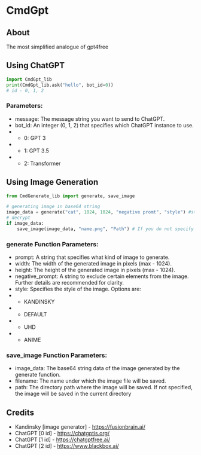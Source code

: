 # CmdGpt
## About
The most simplified analogue of gpt4free
## Using ChatGPT
```python
import CmdGpt_lib
print(CmdGpt_lib.ask("hello", bot_id=0))
# id - 0, 1, 2
```
### Parameters:
- message: The message string you want to send to ChatGPT.
- bot_id: An integer (0, 1, 2) that specifies which ChatGPT instance to use.
- - 0: GPT 3
- - 1: GPT 3.5
- - 2: Transformer
## Using Image Generation
```python
from CmdGenerate_lib import generate, save_image

# generating image in base64 string
image_data = generate("cat", 1024, 1024, "negative promt", "style") #styles - KANDINSKY, DEFAULT, UHD, ANIME. You can see styles on https://cdn.fusionbrain.ai/static/styles/key
# decrypt
if image_data:
    save_image(image_data, "name.png", "Path") # If you do not specify a saving path, the file will be saved in the same directory
```
### generate Function Parameters:
- prompt: A string that specifies what kind of image to generate.
- width: The width of the generated image in pixels (max - 1024).
- height: The height of the generated image in pixels (max - 1024).
- negative_prompt: A string to exclude certain elements from the image. Further details are recommended for clarity.
- style: Specifies the style of the image. Options are:
- - KANDINSKY
- - DEFAULT
- - UHD
- - ANIME

### save_image Function Parameters:
- image_data: The base64 string data of the image generated by the generate function.
- filename: The name under which the image file will be saved.
- path: The directory path where the image will be saved. If not specified, the image will be saved in the current directory

## Credits
- Kandinsky [image generator] - https://fusionbrain.ai/
- ChatGPT [0 id] - https://chatgptis.org/
- ChatGPT [1 id] - https://chatgptfree.ai/
- ChatGPT [2 id] - https://www.blackbox.ai/
